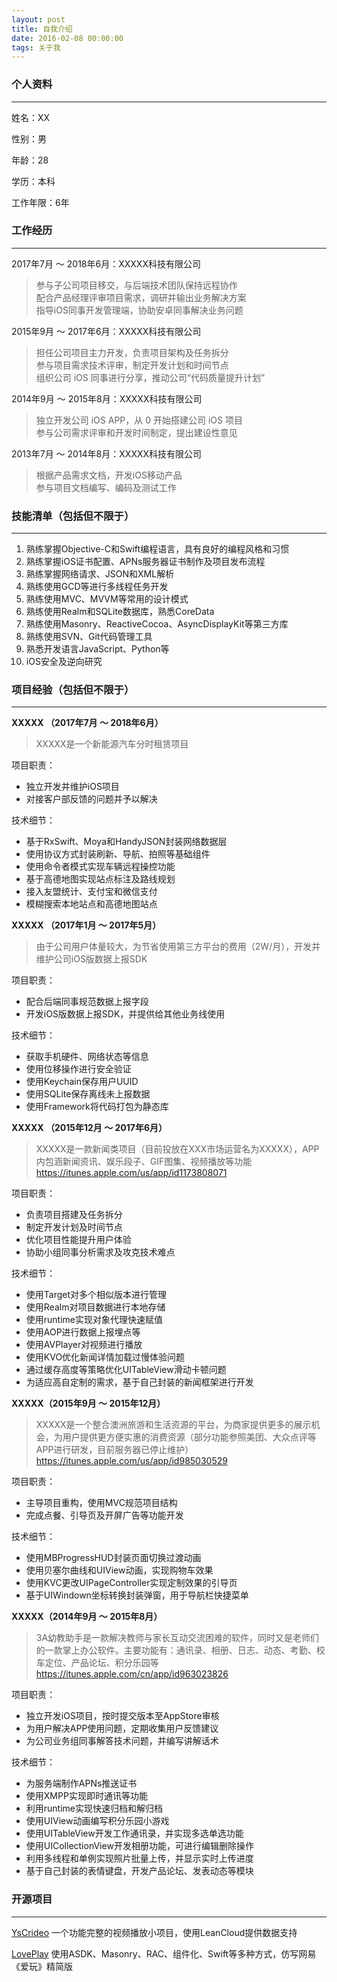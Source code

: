 ```yaml
---
layout: post
title: 自我介绍
date: 2016-02-08 00:00:00
tags: 关于我
---
```


### 个人资料

---

姓名：XX

性别：男

年龄：28

学历：本科

工作年限：6年

### 工作经历

------
2017年7月 ～ 2018年6月：XXXXX科技有限公司

> 参与子公司项目移交，与后端技术团队保持远程协作  
> 配合产品经理评审项目需求，调研并输出业务解决方案  
> 指导iOS同事开发管理端，协助安卓同事解决业务问题

2015年9月 ～ 2017年6月：XXXXX科技有限公司

> 担任公司项目主力开发，负责项目架构及任务拆分  
> 参与项目需求技术评审，制定开发计划和时间节点  
> 组织公司 iOS 同事进行分享，推动公司“代码质量提升计划”



2014年9月 ～ 2015年8月：XXXXX科技有限公司

> 独立开发公司 iOS APP，从 0 开始搭建公司 iOS 项目  
> 参与公司需求评审和开发时间制定，提出建设性意见 



2013年7月 ～ 2014年8月：XXXXX科技有限公司

> 根据产品需求文档，开发iOS移动产品  
> 参与项目文档编写、编码及测试工作

### 技能清单（包括但不限于）

---

1. 熟练掌握Objective-C和Swift编程语言，具有良好的编程风格和习惯
2. 熟练掌握iOS证书配置、APNs服务器证书制作及项目发布流程  
3. 熟练掌握网络请求、JSON和XML解析
4. 熟练使用GCD等进行多线程任务开发
5. 熟练使用MVC、MVVM等常用的设计模式
6. 熟练使用Realm和SQLite数据库，熟悉CoreData
7. 熟练使用Masonry、ReactiveCocoa、AsyncDisplayKit等第三方库
8. 熟练使用SVN、Git代码管理工具
9. 熟悉开发语言JavaScript、Python等
10. iOS安全及逆向研究


### 项目经验（包括但不限于）

---

**XXXXX （2017年7月 ～ 2018年6月）**

> XXXXX是一个新能源汽车分时租赁项目

项目职责：

* 独立开发并维护iOS项目
* 对接客户部反馈的问题并予以解决

技术细节：

* 基于RxSwift、Moya和HandyJSON封装网络数据层
* 使用协议方式封装刷新、导航、拍照等基础组件
* 使用命令者模式实现车辆远程操控功能
* 基于高德地图实现站点标注及路线规划
* 接入友盟统计、支付宝和微信支付
* 模糊搜索本地站点和高德地图站点

**XXXXX （2017年1月 ～ 2017年5月）**

> 由于公司用户体量较大，为节省使用第三方平台的费用（2W/月），开发并维护公司iOS版数据上报SDK

项目职责：
  
* 配合后端同事规范数据上报字段        
* 开发iOS版数据上报SDK，并提供给其他业务线使用   

技术细节：
 
* 获取手机硬件、网络状态等信息        
* 使用位移操作进行安全验证   
* 使用Keychain保存用户UUID  
* 使用SQLite保存离线未上报数据  
* 使用Framework将代码打包为静态库 

**XXXXX （2015年12月 ～ 2017年6月）**

> XXXXX是一款新闻类项目（目前投放在XXX市场运营名为XXXXX），APP内包涵新闻资讯、娱乐段子、GIF图集、视频播放等功能  
> https://itunes.apple.com/us/app/id1173808071

项目职责：

* 负责项目搭建及任务拆分  	
* 制定开发计划及时间节点  
* 优化项目性能提升用户体验    
* 协助小组同事分析需求及攻克技术难点  

技术细节：

* 使用Target对多个相似版本进行管理  	    
* 使用Realm对项目数据进行本地存储  
* 使用runtime实现对象代理快速赋值  
* 使用AOP进行数据上报埋点等  
* 使用AVPlayer对视频进行播放  
* 使用KVO优化新闻详情加载过慢体验问题  
* 通过缓存高度等策略优化UITableView滑动卡顿问题  
* 为适应高自定制的需求，基于自己封装的新闻框架进行开发  


**XXXXX（2015年9月 ～ 2015年12月）**

> XXXXX是一个整合澳洲旅游和生活资源的平台，为商家提供更多的展示机会，为用户提供更方便实惠的消费资源（部分功能参照美团、大众点评等APP进行研发，目前服务器已停止维护）  
> https://itunes.apple.com/us/app/id985030529

项目职责：

* 主导项目重构，使用MVC规范项目结构    
* 完成点餐、引导页及开屏广告等功能开发    

技术细节：

* 使用MBProgressHUD封装页面切换过渡动画    
* 使用贝塞尔曲线和UIView动画，实现购物车效果  
* 使用KVC更改UIPageController实现定制效果的引导页  
* 基于UIWindown坐标转换封装弹窗，用于导航栏快捷菜单  


**XXXXX（2014年9月 ～ 2015年8月）**

> 3A幼教助手是一款解决教师与家长互动交流困难的软件，同时又是老师们的一款掌上办公软件。主要功能有：通讯录、相册、日志、动态、考勤、校车定位、产品论坛、积分乐园等  
> https://itunes.apple.com/cn/app/id963023826

项目职责：

* 独立开发iOS项目，按时提交版本至AppStore审核    
* 为用户解决APP使用问题，定期收集用户反馈建议       
* 为公司业务组同事解答技术问题，并编写讲解话术  

技术细节：

* 为服务端制作APNs推送证书    
* 使用XMPP实现即时通讯等功能    
* 利用runtime实现快速归档和解归档    
* 使用UIView动画编写积分乐园小游戏    
* 使用UITableView开发工作通讯录，并实现多选单选功能  
* 使用UICollectionView开发相册功能，可进行编辑删除操作  
* 利用多线程和单例实现照片批量上传，并显示实时上传进度   
* 基于自己封装的表情键盘，开发产品论坛、发表动态等模块  



### 开源项目

---

[YsCrideo](https://github.com/YunsChou/YsCrideo) 一个功能完整的视频播放小项目，使用LeanCloud提供数据支持

[LovePlay](https://github.com/YunsChou/LovePlay) 使用ASDK、Masonry、RAC、组件化、Swift等多种方式，仿写网易《爱玩》精简版









